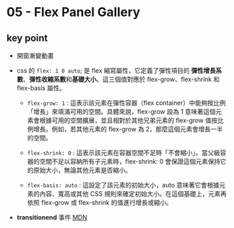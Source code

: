 # 05 - Flex Panel Gallery

## key point
- 開窗漸變動畫
- css 的 `flex: 1 0 auto`; 是 flex 縮寫屬性，它定義了彈性項目的 **彈性增長系數**、**彈性收縮系數**和**基礎大小**。這三個值對應於 flex-grow、flex-shrink 和 flex-basis 屬性。
  - `flex-grow: 1` : 這表示該元素在彈性容器（flex container）中能夠按比例「增長」來填滿可用的空間。具體來說，flex-grow 設為 1 意味著這個元素會根據可用的空間擴展，並且相對於其他兄弟元素的 flex-grow 值按比例增長。例如，若其他元素的 flex-grow 為 2，那麼這個元素會增長一半的空間。

  - `flex-shrink: 0` : 這表示該元素在容器空間不足時「不會縮小」。當父級容器的空間不足以容納所有子元素時，flex-shrink: 0 會保證這個元素保持它的原始大小，無論其他元素是否縮小。

  - `flex-basis: auto` : 這設定了該元素的初始大小，auto 意味著它會根據元素的內容、寬高或其他 CSS 規則來確定初始大小。在這個基礎上，元素再依照 flex-grow 或 flex-shrink 的值進行增長或縮小。

-  **transitionend** 事件 [MDN](https://developer.mozilla.org/en-US/docs/Web/API/Element/transitionend_event)